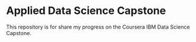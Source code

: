 # Applied Data Science Capstone

This repository is for share my progress on the Coursera IBM Data Science Capstone.
